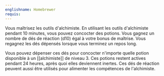 ```yaml
---
englishname: Homebrewer
requis:
---
```

Vous maîtrisez les outils d'alchimiste. En utilisant les outils d'alchimiste pendant 10 minutes, vous pouvez concocter des potions. Vous gagnez un nombre de dés de réaction (d10) égal à votre bonus de maîtrise. Vous regagnez les dés dépensés lorsque vous terminez un repos long.

Vous pouvez dépenser ces dés pour concocter n'importe quelle potion disponible à un [[alchimiste]] de niveau 3. Ces potions restent actives pendant 24 heures, après quoi elles deviennent inertes. Ces dés de réaction peuvent aussi être utilisés pour alimenter les compétences de l'alchimiste.
